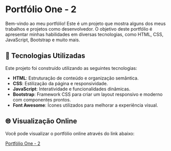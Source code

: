 # Portfólio One - 2

Bem-vindo ao meu portfólio! Este é um projeto que mostra alguns dos meus trabalhos e projetos como desenvolvedor. O objetivo deste portfólio é apresentar minhas habilidades em diversas tecnologias, como HTML, CSS, JavaScript, Bootstrap e muito mais.

## 🚀 Tecnologias Utilizadas

Este projeto foi construído utilizando as seguintes tecnologias:

- **HTML**: Estruturação de conteúdo e organização semântica.
- **CSS**: Estilização da página e responsividade.
- **JavaScript**: Interatividade e funcionalidades dinâmicas.
- **Bootstrap**: Framework CSS para criar um layout responsivo e moderno com componentes prontos.
- **Font Awesome**: Ícones utilizados para melhorar a experiência visual.

## 🌐 Visualização Online

Você pode visualizar o portfólio online através do link abaixo:

[Portfólio One - 2](https://vercel.com/viictorrmillans-projects/portifolio-one-2)

